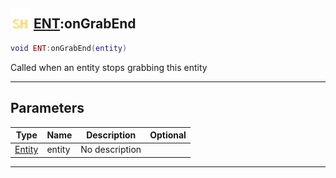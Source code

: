 ## <img src="../../.gitbook/assets/shared.png" width="32" height="32" /> [ENT](../ent/README.md):onGrabEnd

```lua
void ENT:onGrabEnd(entity)
```

Called when an entity stops grabbing this entity<br>

-----------------
## Parameters

| Type   | Name | Description | Optional |
| ------ | ---- | ----------- | -------: |
| [Entity](../entity/README.md) | entity | No description |  |


--------
